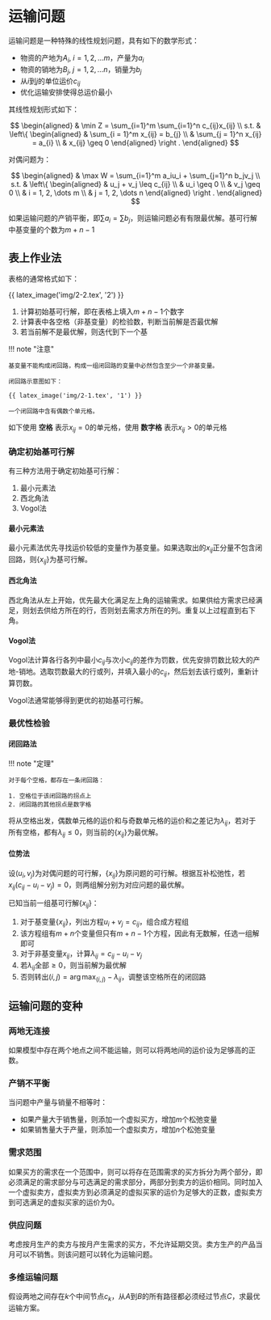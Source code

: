 # 运输问题

运输问题是一种特殊的线性规划问题，具有如下的数学形式：

* 物资的产地为$A_i,\; i=1, 2, \dots m$，产量为$a_i$
* 物资的销地为$B_j,\; j=1, 2, \dots n$，销量为$b_j$
* 从$i$到$j$的单位运价$c_{ij}$
* 优化运输安排使得总运价最小

其线性规划形式如下：

$$
\begin{aligned}
    & \min Z = \sum_{i=1}^m \sum_{i=1}^n c_{ij}x_{ij} \\
    s.t. & \left\{
    \begin{aligned}
        & \sum_{i = 1}^m x_{ij} = b_{j} \\
        & \sum_{j = 1}^n x_{ij} = a_{i} \\
        & x_{ij} \geq 0
    \end{aligned}
    \right .
\end{aligned}
$$

对偶问题为：

$$
\begin{aligned}
    & \max W = \sum_{i=1}^m a_iu_i + \sum_{j=1}^n b_jv_j \\
    s.t. & \left\{
        \begin{aligned}
            & u_j + v_j \leq c_{ij} \\
            & u_i \geq 0 \\
            & v_j \geq 0 \\
            & i = 1, 2, \dots m \\
            & j = 1, 2, \dots n
        \end{aligned}
    \right .
\end{aligned}
$$

如果运输问题的产销平衡，即$\sum a_i = \sum b_j$，则运输问题必有有限最优解。基可行解中基变量的个数为$m + n - 1$

## 表上作业法

表格的通常格式如下：

{{ latex_image('img/2-2.tex', '2') }} 

1. 计算初始基可行解，即在表格上填入$m + n - 1$个数字
2. 计算表中各空格（非基变量）的检验数，判断当前解是否最优解
3. 若当前解不是最优解，则迭代到下一个基

!!! note "注意"

    基变量不能构成闭回路，构成一组闭回路的变量中必然包含至少一个非基变量。

    闭回路示意图如下：

    {{ latex_image('img/2-1.tex', '1') }} 

    一个闭回路中含有偶数个单元格。

如下使用 **空格** 表示$x_{ij} = 0$的单元格，使用 **数字格** 表示$x_{ij} > 0$的单元格

### 确定初始基可行解

有三种方法用于确定初始基可行解：

1. 最小元素法
2. 西北角法
3. Vogol法

#### 最小元素法

最小元素法优先寻找运价较低的变量作为基变量。如果选取出的$x_{ij}$正分量不包含闭回路，则$\{x_{ij}\}$为基可行解。

#### 西北角法

西北角法从左上开始，优先最大化满足左上角的运输需求。如果供给方需求已经满足，则划去供给方所在的行，否则划去需求方所在的列。重复以上过程直到右下角。

#### Vogol法

Vogol法计算各行各列中最小$c_{ij}$与次小$c_{ij}$的差作为罚数，优先安排罚数比较大的产地-销地。选取罚数最大的行或列，并填入最小的$c_{ij}$，然后划去该行或列，重新计算罚数。

Vogol法通常能够得到更优的初始基可行解。

### 最优性检验

#### 闭回路法

!!! note "定理"

    对于每个空格，都存在一条闭回路：

    1. 空格位于该闭回路的拐点上
    2. 闭回路的其他拐点是数字格

将从空格出发，偶数单元格的运价和与奇数单元格的运价和之差记为$\lambda_{ij}$，若对于所有空格，都有$\lambda_{ij} \leq 0$，则当前的$\{x_{ij}\}$为最优解。

#### 位势法

设$(u_{i}, v_{j})$为对偶问题的可行解，$\{x_{ij}\}$为原问题的可行解。根据互补松弛性，若$x_{ij}(c_{ij} - u_i - v_j) = 0$，则两组解分别为对应问题的最优解。

已知当前一组基可行解$\{x_{ij}\}$：

1. 对于基变量$\{x_{ij}\}$，列出方程$u_i + v_j = c_{ij}$，组合成方程组
2. 该方程组有$m+n$个变量但只有$m + n - 1$个方程，因此有无数解，任选一组解即可
3. 对于非基变量$x_{ij}$，计算$\lambda_{ij} = c_{ij} - u_i - v_j$
4. 若$\lambda _{ij}$全部$\geq 0$，则当前解为最优解
5. 否则转出$(i, j) = \arg\max_{(i, j)} -\lambda_{ij}$，调整该空格所在的闭回路

## 运输问题的变种

### 两地无连接

如果模型中存在两个地点之间不能运输，则可以将两地间的运价设为足够高的正数。

### 产销不平衡

当问题中产量与销量不相等时：

* 如果产量大于销售量，则添加一个虚拟买方，增加$m$个松弛变量
* 如果销售量大于产量，则添加一个虚拟卖方，增加$n$个松弛变量

### 需求范围

如果买方的需求在一个范围中，则可以将存在范围需求的买方拆分为两个部分，即必须满足的需求部分与可选满足的需求部分，两部分到卖方的运价相同。同时加入一个虚拟卖方，虚拟卖方到必须满足的虚拟买家的运价为足够大的正数，虚拟卖方到可选满足的虚拟买家的运价为$0$。

### 供应问题

考虑按月生产的卖方与按月产生需求的买方，不允许延期交货。卖方生产的产品当月可以不销售。则该问题可以转化为运输问题。

### 多维运输问题

假设两地之间存在$k$个中间节点$c_k$，从$A$到$B$的所有路径都必须经过节点$C$，求最优运输方案。